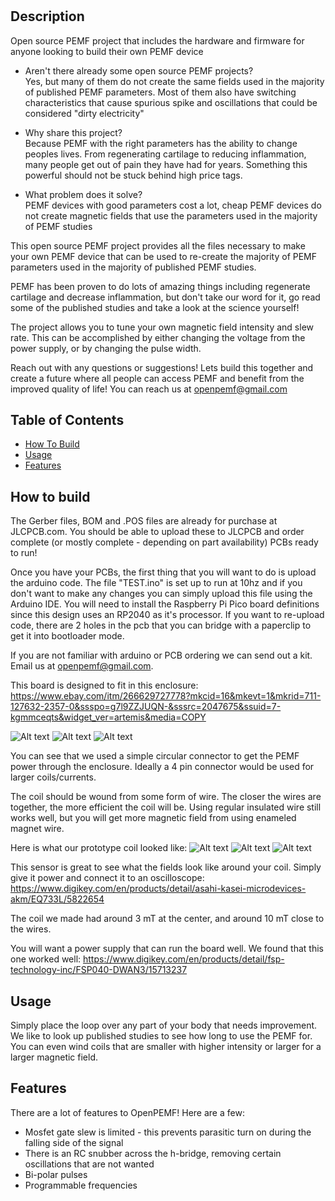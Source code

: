 # <openPEMF>

## Description

Open source PEMF project that includes the hardware and firmware for anyone looking to build their own PEMF device

- Aren't there already some open source PEMF projects?  
    Yes, but many of them do not create the same fields used in the majority of published PEMF parameters. Most of them also have switching characteristics that cause spurious spike and oscillations that could be considered "dirty electricity"

- Why share this project?  
    Because PEMF with the right parameters has the ability to change peoples lives. From regenerating cartilage to reducing inflammation, many people get out of pain they have had for years. Something this powerful should not be stuck behind high price tags.

- What problem does it solve?  
    PEMF devices with good parameters cost a lot, cheap PEMF devices do not create magnetic fields that use the parameters used in the majority of PEMF studies

This open source PEMF project provides all the files necessary to make your own PEMF device that can be used to re-create the majority of PEMF parameters used in the majority of published PEMF studies.

PEMF has been proven to do lots of amazing things including regenerate cartilage and decrease inflammation, but don't take our word for it, go read some of the published studies and take a look at the science yourself!

The project allows you to tune your own magnetic field intensity and slew rate. This can be accomplished by either changing the voltage from the power supply, or by changing the pulse width.

Reach out with any questions or suggestions! Lets build this together and create a future where all people can access PEMF and benefit from the improved quality of life!
You can reach us at openpemf@gmail.com

## Table of Contents


- [How To Build](#How-to-build)
- [Usage](#usage)
- [Features](#features)

## How to build

The Gerber files, BOM and .POS files are already for purchase at JLCPCB.com. You should be able to upload these to JLCPCB and order complete (or mostly complete - depending on part availability) PCBs ready to run!

Once you have your PCBs, the first thing that you will want to do is upload the arduino code. The file "TEST.ino" is set up to run at 10hz and if you don't want to make any changes you can simply upload this file using the Arduino IDE. You will need to install the Raspberry Pi Pico board definitions since this design uses an RP2040 as it's processor. If you want to re-upload code, there are 2 holes in the pcb that you can bridge with a paperclip to get it into bootloader mode.

If you are not familiar with arduino or PCB ordering we can send out a kit. Email us at openpemf@gmail.com.




This board is designed to fit in this enclosure:
https://www.ebay.com/itm/266629727778?mkcid=16&mkevt=1&mkrid=711-127632-2357-0&ssspo=g7l9ZZJUQN-&sssrc=2047675&ssuid=7-kgmmceqts&widget_ver=artemis&media=COPY

![Alt text](<Readme Photos/IMG_20241211_120231669.jpg>)
![Alt text](<Readme Photos/IMG_20241211_120947249.jpg>)
![Alt text](<Readme Photos/IMG_20241211_121005525.jpg>)

You can see that we used a simple circular connector to get the PEMF power through the enclosure. Ideally a 4 pin connector would be used for larger coils/currents.

The coil should be wound from some form of wire. The closer the wires are together, the more efficient the coil will be. Using regular insulated wire still works well, but you will get more magnetic field from using enameled magnet wire.

Here is what our prototype coil looked like:
![Alt text](<Readme Photos/IMG_20241211_121123863.jpg>)
![Alt text](<Readme Photos/IMG_20241211_121217290.jpg>)
![Alt text](<Readme Photos/IMG_20241211_121227975.jpg>)

This sensor is great to see what the fields look like around your coil. Simply give it power and connect it to an oscilloscope:
https://www.digikey.com/en/products/detail/asahi-kasei-microdevices-akm/EQ733L/5822654

The coil we made had around 3 mT at the center, and around 10 mT close to the wires.

You will want a power supply that can run the board well. We found that this one worked well:
https://www.digikey.com/en/products/detail/fsp-technology-inc/FSP040-DWAN3/15713237 



## Usage
Simply place the loop over any part of your body that needs improvement. We like to look up published studies to see how long to use the PEMF for. You can even wind coils that are smaller with higher intensity or larger for a larger magnetic field.


## Features

There are a lot of features to OpenPEMF! Here are a few:
* Mosfet gate slew is limited -  this prevents parasitic turn on during the falling side of the signal
* There is an RC snubber across the h-bridge, removing certain oscillations that are not wanted
* Bi-polar pulses
* Programmable frequencies

